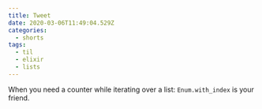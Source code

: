 ```yaml
---
title: Tweet
date: 2020-03-06T11:49:04.529Z
categories:
  - shorts
tags:
  - til
  - elixir
  - lists
---
```

When you need a counter while iterating over a list: `Enum.with_index` is your friend.